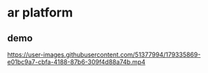 # ar platform

## demo
https://user-images.githubusercontent.com/51377994/179335869-e01bc9a7-cbfa-4188-87b6-309f4d88a74b.mp4

